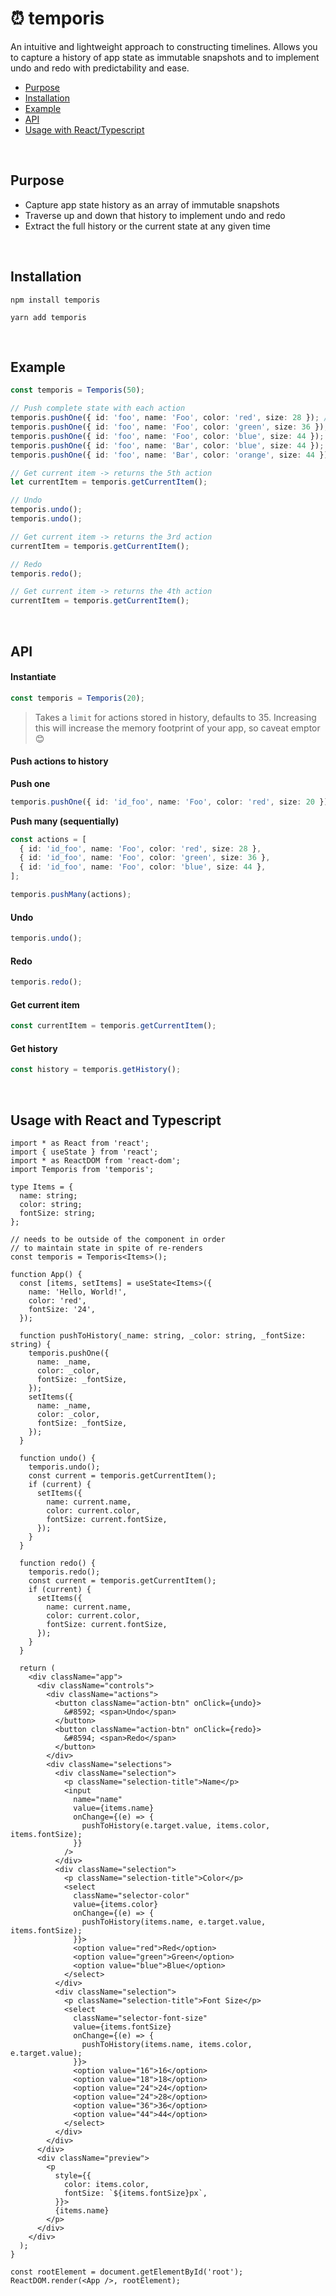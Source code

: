 # ⏰ temporis

An intuitive and lightweight approach to constructing timelines. Allows you to capture a history of app state as immutable snapshots and to implement undo and redo with predictability and ease.

- [Purpose](#Purpose)
- [Installation](#Installation)
- [Example](#Example)
- [API](#API)
- [Usage with React/Typescript](#Usage-with-React-and-Typescript)


<br />

## Purpose
- Capture app state history as an array of immutable snapshots
- Traverse up and down that history to implement undo and redo
- Extract the full history or the current state at any given time


<br />

## Installation
```
npm install temporis
```
```
yarn add temporis
```

<br />

## Example
```ts
const temporis = Temporis(50);

// Push complete state with each action
temporis.pushOne({ id: 'foo', name: 'Foo', color: 'red', size: 28 }); // 1st
temporis.pushOne({ id: 'foo', name: 'Foo', color: 'green', size: 36 }); // 2nd
temporis.pushOne({ id: 'foo', name: 'Foo', color: 'blue', size: 44 }); // 3rd
temporis.pushOne({ id: 'foo', name: 'Bar', color: 'blue', size: 44 }); // 4th
temporis.pushOne({ id: 'foo', name: 'Bar', color: 'orange', size: 44 }); // 5th

// Get current item -> returns the 5th action
let currentItem = temporis.getCurrentItem(); 

// Undo
temporis.undo();
temporis.undo();

// Get current item -> returns the 3rd action
currentItem = temporis.getCurrentItem();

// Redo
temporis.redo();

// Get current item -> returns the 4th action
currentItem = temporis.getCurrentItem();
```

<br />

## API

#### Instantiate
```ts
const temporis = Temporis(20);
```
> Takes a `limit` for actions stored in history, defaults to 35. Increasing this will increase the memory footprint of your app, so caveat emptor 😊

#### Push actions to history
**Push one**
```ts
temporis.pushOne({ id: 'id_foo', name: 'Foo', color: 'red', size: 20 });
```

**Push many (sequentially)**
```ts
const actions = [
  { id: 'id_foo', name: 'Foo', color: 'red', size: 28 },
  { id: 'id_foo', name: 'Foo', color: 'green', size: 36 },
  { id: 'id_foo', name: 'Foo', color: 'blue', size: 44 },
];

temporis.pushMany(actions);
```

#### Undo
```ts
temporis.undo();
```

#### Redo
```ts
temporis.redo();
```

#### Get current item 
```ts
const currentItem = temporis.getCurrentItem();
```

#### Get history
```ts
const history = temporis.getHistory();
```

<br />

## Usage with React and Typescript
```tsx
import * as React from 'react';
import { useState } from 'react';
import * as ReactDOM from 'react-dom';
import Temporis from 'temporis';

type Items = {
  name: string;
  color: string;
  fontSize: string;
};

// needs to be outside of the component in order
// to maintain state in spite of re-renders
const temporis = Temporis<Items>();

function App() {
  const [items, setItems] = useState<Items>({
    name: 'Hello, World!',
    color: 'red',
    fontSize: '24',
  });

  function pushToHistory(_name: string, _color: string, _fontSize: string) {
    temporis.pushOne({
      name: _name,
      color: _color,
      fontSize: _fontSize,
    });
    setItems({
      name: _name,
      color: _color,
      fontSize: _fontSize,
    });
  }

  function undo() {
    temporis.undo();
    const current = temporis.getCurrentItem();
    if (current) {
      setItems({
        name: current.name,
        color: current.color,
        fontSize: current.fontSize,
      });
    }
  }

  function redo() {
    temporis.redo();
    const current = temporis.getCurrentItem();
    if (current) {
      setItems({
        name: current.name,
        color: current.color,
        fontSize: current.fontSize,
      });
    }
  }

  return (
    <div className="app">
      <div className="controls">
        <div className="actions">
          <button className="action-btn" onClick={undo}>
            &#8592; <span>Undo</span>
          </button>
          <button className="action-btn" onClick={redo}>
            &#8594; <span>Redo</span>
          </button>
        </div>
        <div className="selections">
          <div className="selection">
            <p className="selection-title">Name</p>
            <input
              name="name"
              value={items.name}
              onChange={(e) => {
                pushToHistory(e.target.value, items.color, items.fontSize);
              }}
            />
          </div>
          <div className="selection">
            <p className="selection-title">Color</p>
            <select
              className="selector-color"
              value={items.color}
              onChange={(e) => {
                pushToHistory(items.name, e.target.value, items.fontSize);
              }}>
              <option value="red">Red</option>
              <option value="green">Green</option>
              <option value="blue">Blue</option>
            </select>
          </div>
          <div className="selection">
            <p className="selection-title">Font Size</p>
            <select
              className="selector-font-size"
              value={items.fontSize}
              onChange={(e) => {
                pushToHistory(items.name, items.color, e.target.value);
              }}>
              <option value="16">16</option>
              <option value="18">18</option>
              <option value="24">24</option>
              <option value="24">28</option>
              <option value="36">36</option>
              <option value="44">44</option>
            </select>
          </div>
        </div>
      </div>
      <div className="preview">
        <p
          style={{
            color: items.color,
            fontSize: `${items.fontSize}px`,
          }}>
          {items.name}
        </p>
      </div>
    </div>
  );
}

const rootElement = document.getElementById('root');
ReactDOM.render(<App />, rootElement);
```

